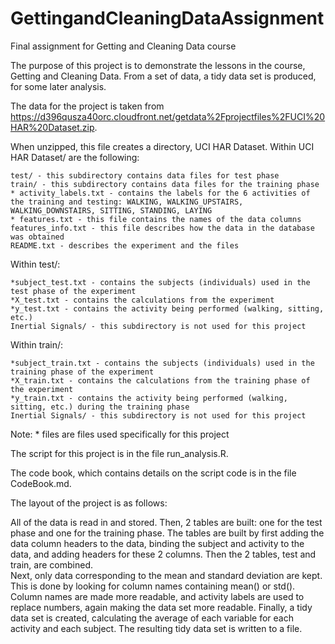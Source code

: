 # GettingandCleaningDataAssignment
Final assignment for Getting and Cleaning Data course

The purpose of this project is to demonstrate the lessons in the course, Getting and Cleaning Data.  From a set of data, a tidy data set is produced, for some later analysis.

The data for the project is taken from https://d396qusza40orc.cloudfront.net/getdata%2Fprojectfiles%2FUCI%20HAR%20Dataset.zip.

When unzipped, this file creates a directory, UCI HAR Dataset.  Within UCI HAR Dataset/ are the following:

	test/ - this subdirectory contains data files for test phase
	train/ - this subdirectory contains data files for the training phase
	* activity_labels.txt - contains the labels for the 6 activities of the training and testing: WALKING, WALKING_UPSTAIRS, WALKING_DOWNSTAIRS, SITTING, STANDING, LAYING
	* features.txt - this file contains the names of the data columns
	features_info.txt - this file describes how the data in the database was obtained
	README.txt - describes the experiment and the files

Within test/:

	*subject_test.txt - contains the subjects (individuals) used in the test phase of the experiment
	*X_test.txt - contains the calculations from the experiment
	*y_test.txt - contains the activity being performed (walking, sitting, etc.)
	Inertial Signals/ - this subdirectory is not used for this project
  
Within train/:

	*subject_train.txt - contains the subjects (individuals) used in the training phase of the experiment
	*X_train.txt - contains the calculations from the training phase of the experiment
	*y_train.txt - contains the activity being performed (walking, sitting, etc.) during the training phase
	Inertial Signals/ - this subdirectory is not used for this project

Note: * files are files used specifically for this project

The script for this project is in the file run_analysis.R.

The code book, which contains details on the script code is in the file CodeBook.md.

The layout of the project is as follows:

All of the data is read in and stored.  Then, 2 tables are built: one for the test phase and one for the training phase.  The tables are built by first adding the data column headers to the data, binding the subject and activity to the data, and adding headers for these 2 columns.  Then the 2 tables, test and train, are combined.  
Next, only data corresponding to the mean and standard deviation are kept.  This is done by looking for column names containing mean() or std().
Column names are made more readable, and activity labels are used to replace numbers, again making the data set more readable.
Finally, a tidy data set is created, calculating the average of each variable for each activity and each subject.  The resulting tidy data set is written to a file.
